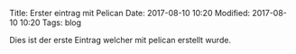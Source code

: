 Title: Erster eintrag mit Pelican
Date: 2017-08-10 10:20
Modified: 2017-08-10 10:20
Tags: blog

Dies ist der erste Eintrag welcher mit pelican erstellt wurde.
